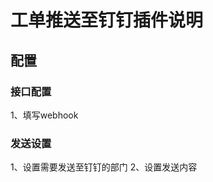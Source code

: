 **工单推送至钉钉插件说明**
========================

## 配置
### 接口配置
1、填写webhook

### 发送设置
1、设置需要发送至钉钉的部门
2、设置发送内容